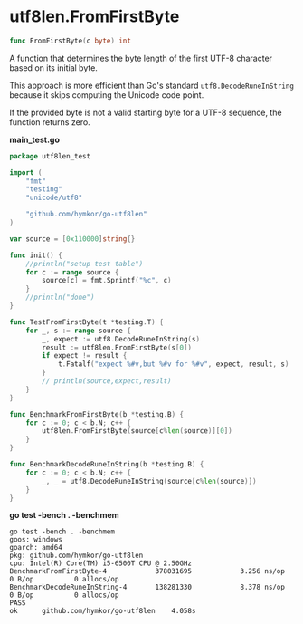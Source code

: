 utf8len.FromFirstByte
=====================

```go
func FromFirstByte(c byte) int
```

A function that determines the byte length of the first UTF-8 character based on its initial byte.

This approach is more efficient than Go's standard `utf8.DecodeRuneInString` because it skips computing the Unicode code point.

If the provided byte is not a valid starting byte for a UTF-8 sequence, the function returns zero.

**main_test.go**

```main_test.go
package utf8len_test

import (
    "fmt"
    "testing"
    "unicode/utf8"

    "github.com/hymkor/go-utf8len"
)

var source = [0x110000]string{}

func init() {
    //println("setup test table")
    for c := range source {
        source[c] = fmt.Sprintf("%c", c)
    }
    //println("done")
}

func TestFromFirstByte(t *testing.T) {
    for _, s := range source {
        _, expect := utf8.DecodeRuneInString(s)
        result := utf8len.FromFirstByte(s[0])
        if expect != result {
            t.Fatalf("expect %#v,but %#v for %#v", expect, result, s)
        }
        // println(source,expect,result)
    }
}

func BenchmarkFromFirstByte(b *testing.B) {
    for c := 0; c < b.N; c++ {
        utf8len.FromFirstByte(source[c%len(source)][0])
    }
}

func BenchmarkDecodeRuneInString(b *testing.B) {
    for c := 0; c < b.N; c++ {
        _, _ = utf8.DecodeRuneInString(source[c%len(source)])
    }
}
```

**go test -bench . -benchmem**

```make bench |
go test -bench . -benchmem
goos: windows
goarch: amd64
pkg: github.com/hymkor/go-utf8len
cpu: Intel(R) Core(TM) i5-6500T CPU @ 2.50GHz
BenchmarkFromFirstByte-4        	378031695	         3.256 ns/op	       0 B/op	       0 allocs/op
BenchmarkDecodeRuneInString-4   	138281330	         8.378 ns/op	       0 B/op	       0 allocs/op
PASS
ok  	github.com/hymkor/go-utf8len	4.058s
```
